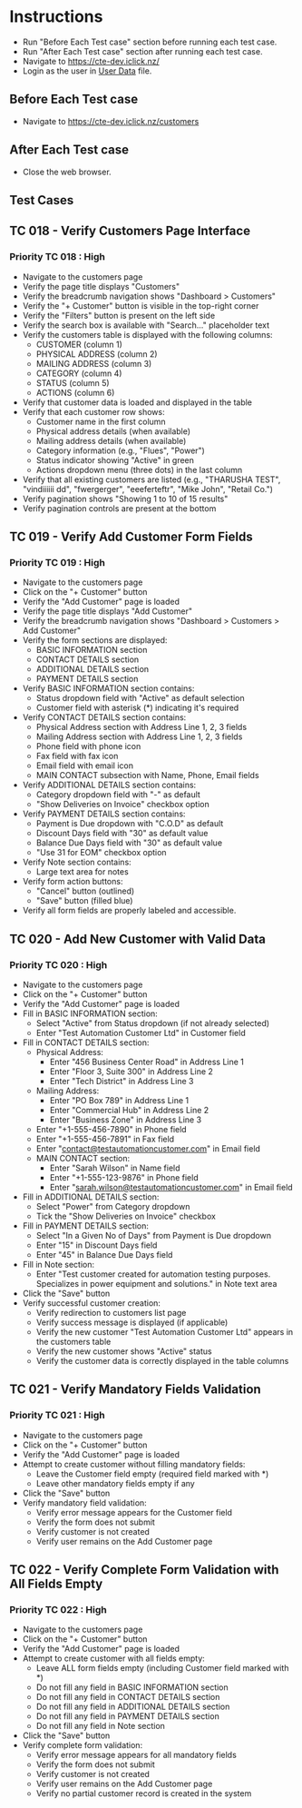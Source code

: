 # Instructions

- Run "Before Each Test case" section before running each test case.
- Run "After Each Test case" section after running each test case.
- Navigate to <https://cte-dev.iclick.nz/>
- Login as the user in [User Data](..\TestData\UserData.md) file.

## Before Each Test case

- Navigate to <https://cte-dev.iclick.nz/customers>

## After Each Test case

- Close the web browser.

## Test Cases

## TC 018 - Verify Customers Page Interface

### Priority TC 018 : High

- Navigate to the customers page
- Verify the page title displays "Customers"
- Verify the breadcrumb navigation shows "Dashboard > Customers"
- Verify the "+ Customer" button is visible in the top-right corner
- Verify the "Filters" button is present on the left side
- Verify the search box is available with "Search..." placeholder text
- Verify the customers table is displayed with the following columns:
  - CUSTOMER (column 1)
  - PHYSICAL ADDRESS (column 2)
  - MAILING ADDRESS (column 3)
  - CATEGORY (column 4)
  - STATUS (column 5)
  - ACTIONS (column 6)
- Verify that customer data is loaded and displayed in the table
- Verify that each customer row shows:
  - Customer name in the first column
  - Physical address details (when available)
  - Mailing address details (when available)
  - Category information (e.g., "Flues", "Power")
  - Status indicator showing "Active" in green
  - Actions dropdown menu (three dots) in the last column
- Verify that all existing customers are listed (e.g., "THARUSHA TEST", "vindiiiiii dd", "fwergerger", "eeeferteftr", "Mike John", "Retail Co.")
- Verify pagination shows "Showing 1 to 10 of 15 results"
- Verify pagination controls are present at the bottom

## TC 019 - Verify Add Customer Form Fields

### Priority TC 019 : High

- Navigate to the customers page
- Click on the "+ Customer" button
- Verify the "Add Customer" page is loaded
- Verify the page title displays "Add Customer"
- Verify the breadcrumb navigation shows "Dashboard > Customers > Add Customer"
- Verify the form sections are displayed:
  - BASIC INFORMATION section
  - CONTACT DETAILS section
  - ADDITIONAL DETAILS section
  - PAYMENT DETAILS section
- Verify BASIC INFORMATION section contains:
  - Status dropdown field with "Active" as default selection
  - Customer field with asterisk (*) indicating it's required
- Verify CONTACT DETAILS section contains:
  - Physical Address section with Address Line 1, 2, 3 fields
  - Mailing Address section with Address Line 1, 2, 3 fields
  - Phone field with phone icon
  - Fax field with fax icon
  - Email field with email icon
  - MAIN CONTACT subsection with Name, Phone, Email fields
- Verify ADDITIONAL DETAILS section contains:
  - Category dropdown field with "-" as default
  - "Show Deliveries on Invoice" checkbox option
- Verify PAYMENT DETAILS section contains:
  - Payment is Due dropdown with "C.O.D" as default
  - Discount Days field with "30" as default value
  - Balance Due Days field with "30" as default value
  - "Use 31 for EOM" checkbox option
- Verify Note section contains:
  - Large text area for notes
- Verify form action buttons:
  - "Cancel" button (outlined)
  - "Save" button (filled blue)
- Verify all form fields are properly labeled and accessible.

## TC 020 - Add New Customer with Valid Data

### Priority TC 020 : High

- Navigate to the customers page
- Click on the "+ Customer" button
- Verify the "Add Customer" page is loaded
- Fill in BASIC INFORMATION section:
  - Select "Active" from Status dropdown (if not already selected)
  - Enter "Test Automation Customer Ltd" in Customer field
- Fill in CONTACT DETAILS section:
  - Physical Address:
    - Enter "456 Business Center Road" in Address Line 1
    - Enter "Floor 3, Suite 300" in Address Line 2
    - Enter "Tech District" in Address Line 3
  - Mailing Address:
    - Enter "PO Box 789" in Address Line 1
    - Enter "Commercial Hub" in Address Line 2
    - Enter "Business Zone" in Address Line 3
  - Enter "+1-555-456-7890" in Phone field
  - Enter "+1-555-456-7891" in Fax field
  - Enter "<contact@testautomationcustomer.com>" in Email field
  - MAIN CONTACT section:
    - Enter "Sarah Wilson" in Name field
    - Enter "+1-555-123-9876" in Phone field
    - Enter "<sarah.wilson@testautomationcustomer.com>" in Email field
- Fill in ADDITIONAL DETAILS section:
  - Select "Power" from Category dropdown
  - Tick the "Show Deliveries on Invoice" checkbox
- Fill in PAYMENT DETAILS section:
  - Select "In a Given No of Days" from Payment is Due dropdown
  - Enter "15" in Discount Days field
  - Enter "45" in Balance Due Days field
- Fill in Note section:
  - Enter "Test customer created for automation testing purposes. Specializes in power equipment and solutions." in Note text area
- Click the "Save" button
- Verify successful customer creation:
  - Verify redirection to customers list page
  - Verify success message is displayed (if applicable)
  - Verify the new customer "Test Automation Customer Ltd" appears in the customers table
  - Verify the new customer shows "Active" status
  - Verify the customer data is correctly displayed in the table columns

## TC 021 - Verify Mandatory Fields Validation

### Priority TC 021 : High

- Navigate to the customers page
- Click on the "+ Customer" button
- Verify the "Add Customer" page is loaded
- Attempt to create customer without filling mandatory fields:
  - Leave the Customer field empty (required field marked with *)
  - Leave other mandatory fields empty if any
- Click the "Save" button
- Verify mandatory field validation:
  - Verify error message appears for the Customer field
  - Verify the form does not submit
  - Verify customer is not created
  - Verify user remains on the Add Customer page

## TC 022 - Verify Complete Form Validation with All Fields Empty

### Priority TC 022 : High

- Navigate to the customers page
- Click on the "+ Customer" button
- Verify the "Add Customer" page is loaded
- Attempt to create customer with all fields empty:
  - Leave ALL form fields empty (including Customer field marked with *)
  - Do not fill any field in BASIC INFORMATION section
  - Do not fill any field in CONTACT DETAILS section
  - Do not fill any field in ADDITIONAL DETAILS section
  - Do not fill any field in PAYMENT DETAILS section
  - Do not fill any field in Note section
- Click the "Save" button
- Verify complete form validation:
  - Verify error message appears for all mandatory fields
  - Verify the form does not submit
  - Verify customer is not created
  - Verify user remains on the Add Customer page
  - Verify no partial customer record is created in the system


